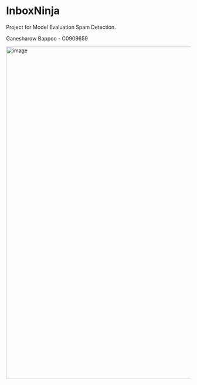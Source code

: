 # InboxNinja

Project for Model Evaluation Spam Detection.

Ganesharow Bappoo - C0909659


<img width="906" alt="image" src="https://github.com/GanzB02/InboxNinja/assets/148724844/043389dd-d424-4b7c-a094-b5acf00b5850">
